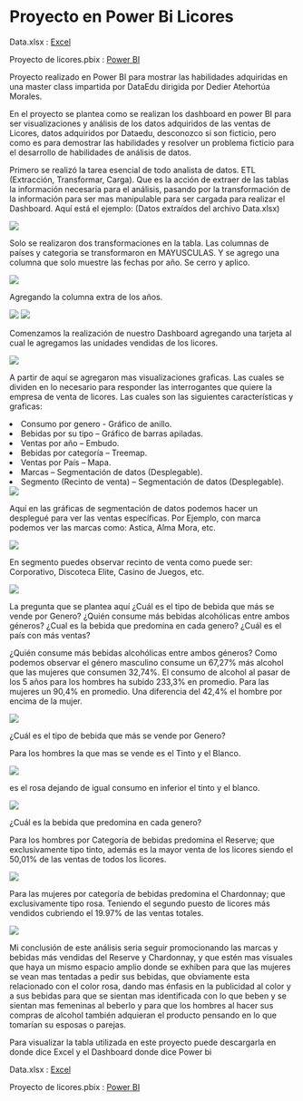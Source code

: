 <H1>Proyecto en Power Bi Licores</H1>

<p>Data.xlsx : <a href="https://github.com/Alex030396/Proyecto-Power-BI-Licores/raw/main/Data.xlsx">  Excel</a></p>
<p>Proyecto de licores.pbix : <a href="https://github.com/Alex030396/Proyecto-Power-BI-Licores/raw/main/Proyecto%20de%20Licores.pbix">Power BI</a> </p>
<p>Proyecto realizado en Power BI para mostrar las habilidades adquiridas en una master class impartida por DataEdu dirigida por Dedier Atehortúa Morales. </p>
<p>En el proyecto se plantea como se realizan los dashboard en power BI para ser visualizaciones y análisis de los datos adquiridos de las ventas de Licores, datos adquiridos por Dataedu, desconozco si son ficticio, pero como es para demostrar las habilidades y resolver un problema ficticio para el desarrollo de habilidades de análisis de datos.</p>
<p>Primero se realizó la tarea esencial de todo analista de datos. ETL (Extracción, Transformar, Carga). Que es la acción de extraer de las tablas la información necesaria para el análisis, pasando por la transformación de la información para ser mas manipulable para ser cargada para realizar el Dashboard. Aquí está el ejemplo: (Datos extraídos del archivo Data.xlsx)</p>
<img src="https://github.com/Alex030396/Proyecto-Power-BI-Licores/raw/main/Imagenes/Extraer.png">
<p>Solo se realizaron dos transformaciones en la tabla. Las columnas de países y categoria se transformaron en MAYUSCULAS. Y se agrego una columna que solo muestre las fechas por año. Se cerro y aplico.</p>
<img src="https://github.com/Alex030396/Proyecto-Power-BI-Licores/raw/main/Imagenes/Transformar.png">
<p>Agregando la columna extra de los años.</p>
<img src="https://github.com/Alex030396/Proyecto-Power-BI-Licores/raw/main/Imagenes/Agregar%20columna.png">
<img src="https://github.com/Alex030396/Proyecto-Power-BI-Licores/raw/main/Imagenes/A%C3%B1os.png">
<p>Comenzamos la realización de nuestro Dashboard agregando una tarjeta al cual le agregamos las unidades vendidas de los licores.</p>
<img src="https://github.com/Alex030396/Proyecto-Power-BI-Licores/raw/main/Imagenes/Inicio.png">
<p>A partir de aquí se agregaron mas visualizaciones graficas. Las cuales se dividen en lo necesario para responder las interrogantes que quiere la empresa de venta de licores. Las cuales son las siguientes características y graficas:  </p>
<li>Consumo por genero - Gráfico de anillo.</li>
<li>Bebidas por su tipo – Gráfico de barras apiladas.</li>
<li>Ventas por año – Embudo.</li>
<li>Bebidas por categoría – Treemap.</li>
<li>Ventas por País – Mapa.</li>
<li>Marcas – Segmentación de datos (Desplegable).</li>
<li>Segmento (Recinto de venta) – Segmentación de datos (Desplegable).</li>
<img  src="https://github.com/Alex030396/Proyecto-Power-BI-Licores/raw/main/Imagenes/Principal.png">
<p>Aquí en las gráficas de segmentación de datos podemos hacer un desplegué para ver las ventas específicas. Por Ejemplo, con marca podemos ver las marcas como: Astica, Alma Mora, etc.</p>
<img src="https://github.com/Alex030396/Proyecto-Power-BI-Licores/raw/main/Imagenes/Marcas.png">
<p>En segmento puedes observar recinto de venta como puede ser: Corporativo, Discoteca Elite, Casino de Juegos, etc.</p>
<img src="https://github.com/Alex030396/Proyecto-Power-BI-Licores/raw/main/Imagenes/Segmento.png">
<P>La pregunta que se plantea aquí ¿Cuál es el tipo de bebida que más se vende por Genero? ¿Quién consume más bebidas alcohólicas entre ambos géneros? ¿Cual es la bebida que predomina en cada genero? ¿Cuál es el país con más ventas?</p>
<p>¿Quién consume más bebidas alcohólicas entre ambos géneros? Como podemos observar el género masculino consume un 67,27% más alcohol que las mujeres que consumen 32,74%. El consumo de alcohol al pasar de los 5 años para los hombres ha subido 233,3% en promedio. Para las mujeres un 90,4% en promedio. Una diferencia del 42,4% el hombre por encima de la mujer.
</P>
<img  src="https://github.com/Alex030396/Proyecto-Power-BI-Licores/raw/main/Imagenes/Principal%201.png">
<p>¿Cuál es el tipo de bebida que más se vende por Genero?</p>
<p>Para los hombres la que mas se vende es el Tinto y el Blanco.</p> 
<img src="https://github.com/Alex030396/Proyecto-Power-BI-Licores/raw/main/Imagenes/Hombres.png">
<p>es el rosa dejando de igual consumo en inferior el tinto y el blanco.</p>
<img src="https://github.com/Alex030396/Proyecto-Power-BI-Licores/raw/main/Imagenes/Mujeres.png">

<p>¿Cuál es la bebida que predomina en cada genero?</p> 
<p>Para los hombres por Categoría de bebidas predomina el Reserve; que exclusivamente tipo tinto, además es la mayor venta de los licores siendo el 50,01% de las ventas de todos los licores.
</p>
<img src="https://github.com/Alex030396/Proyecto-Power-BI-Licores/raw/main/Imagenes/Reserve.png">
<p>Para las mujeres por categoría de bebidas predomina el Chardonnay; que exclusivamente tipo rosa. Teniendo el segundo puesto de licores más vendidos cubriendo el 19.97% de las ventas totales.</p>
<img src="https://github.com/Alex030396/Proyecto-Power-BI-Licores/raw/main/Imagenes/Chardonay.png">
<p>Mi conclusión de este análisis seria seguir promocionando las marcas y bebidas más vendidas del Reserve y Chardonnay, y que estén mas visuales que haya un mismo espacio amplio donde se exhiben para que las mujeres se vean mas tentadas a pedir sus bebidas, que obviamente esta relacionado con el color rosa, dando mas énfasis en la publicidad al color y a sus bebidas para que se sientan mas identificada con lo que beben y se sientan mas femeninas al beberlo y para que los hombres al hacer sus compras de alcohol también adquieran el producto pensando en lo que tomarían su esposas o parejas.</p>
<p>Para visualizar la tabla utilizada en este proyecto puede descargarla en donde dice Excel y el Dashboard donde dice Power bi </p>
<p>Data.xlsx : <a href="https://github.com/Alex030396/Proyecto-Power-BI-Licores/raw/main/Data.xlsx">  Excel</a></p>
<p>Proyecto de licores.pbix : <a href="https://github.com/Alex030396/Proyecto-Power-BI-Licores/raw/main/Proyecto%20de%20Licores.pbix">Power BI</a> </p>
